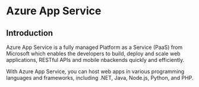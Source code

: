 # Azure App Service

## Introduction

Azure App Service is a fully managed Platform as a Service (PaaS) from Microsoft which enables the developers to build, deploy and scale web applications, RESTful APIs and mobile nbackends quickly and efficiently.

With Azure App Service, you can host web apps in various programming languages and frameworks, including .NET, Java, Node.js, Python, and PHP.



